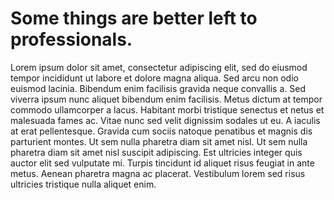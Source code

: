 # Some things are better left to professionals.
<!-- Synopsis Start -->
Lorem ipsum dolor sit amet, consectetur adipiscing elit, sed do eiusmod tempor incididunt ut labore et dolore magna aliqua. Sed arcu non odio euismod lacinia. Bibendum enim facilisis gravida neque convallis a. Sed viverra ipsum nunc aliquet bibendum enim facilisis. Metus dictum at tempor commodo ullamcorper a lacus. Habitant morbi tristique senectus et netus et malesuada fames ac. Vitae nunc sed velit dignissim sodales ut eu. A iaculis at erat pellentesque. Gravida cum sociis natoque penatibus et magnis dis parturient montes. Ut sem nulla pharetra diam sit amet nisl. Ut sem nulla pharetra diam sit amet nisl suscipit adipiscing. Est ultricies integer quis auctor elit sed vulputate mi. Turpis tincidunt id aliquet risus feugiat in ante metus. Aenean pharetra magna ac placerat. Vestibulum lorem sed risus ultricies tristique nulla aliquet enim.
<!-- Synopsis End -->

<!-- Published: -->
<!-- Updated: -->
<!-- Status: WIP-->